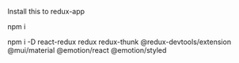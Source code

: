 Install this to redux-app

npm i     

npm i -D react-redux redux redux-thunk @redux-devtools/extension @mui/material @emotion/react @emotion/styled